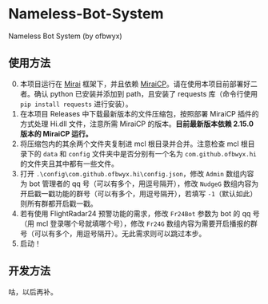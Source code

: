 # Nameless-Bot-System

Nameless Bot System (by ofbwyx)

## 使用方法

0. 本项目运行在 [Mirai](https://github.com/mamoe/mirai) 框架下，并且依赖 [MiraiCP](https://github.com/Nambers/MiraiCP)。请在使用本项目前部署好二者。确认 python 已安装并添加到 path，且安装了 requests 库（命令行使用 `pip install requests` 进行安装）。
1. 在本项目 Releases 中下载最新版本的文件压缩包，按照部署 MiraiCP 插件的方式处理 Hi.dll 文件，注意所需 MiraiCP 的版本。**目前最新版本依赖 2.15.0 版本的 MiraiCP 运行。**
2. 将压缩包内的其余两个文件夹复制进 mcl 根目录并合并。注意检查 mcl 根目录下的 `data` 和 `config` 文件夹中是否分别有一个名为 `com.github.ofbwyx.hi` 的文件夹且其中都有一些文件。
3. 打开 `.\config\com.github.ofbwyx.hi\config.json`，修改 `Admin` 数组内容为 bot 管理者的 qq 号（可以有多个，用逗号隔开），修改 `NudgeG` 数组内容为开启戳一戳功能的群号（可以有多个，用逗号隔开），若填写 `-1`（默认如此）则所有群都开启戳一戳。
4. 若有使用 FlightRadar24 预警功能的需求，修改 `Fr24Bot` 参数为 bot 的 qq 号（用 mcl 登录哪个号就填哪个号），修改 `Fr24G` 数组内容为需要开启播报的群号（可以有多个，用逗号隔开）。无此需求则可以跳过本步。
5. 启动！

## 开发方法

咕，以后再补。
